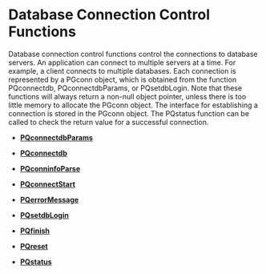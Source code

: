 # Database Connection Control Functions<a name="EN-US_TOPIC_0289900142"></a>

Database connection control functions control the connections to database servers. An application can connect to multiple servers at a time. For example, a client connects to multiple databases. Each connection is represented by a PGconn object, which is obtained from the function PQconnectdb, PQconnectdbParams, or PQsetdbLogin. Note that these functions will always return a non-null object pointer, unless there is too little memory to allocate the PGconn object. The interface for establishing a connection is stored in the PGconn object. The PQstatus function can be called to check the return value for a successful connection.

-   **[PQconnectdbParams](pqconnectdbparams.md)**  

-   **[PQconnectdb](pqconnectdb.md)**  

-   **[PQconninfoParse](pqconninfoparse.md)**  

-   **[PQconnectStart](pqconnectstart.md)**  

-   **[PQerrorMessage](pqerrormessage.md)**  

-   **[PQsetdbLogin](pqsetdblogin.md)**  

-   **[PQfinish](pqfinish.md)**  

-   **[PQreset](pqreset.md)**  

-   **[PQstatus](pqstatus.md)**  


